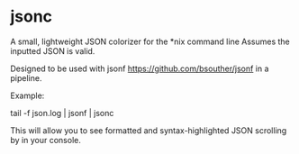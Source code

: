 jsonc
=====

A small, lightweight JSON colorizer for the *nix command line
Assumes the inputted JSON is valid.

Designed to be used with jsonf https://github.com/bsouther/jsonf in a pipeline.

Example:

tail -f json.log | jsonf | jsonc

This will allow you to see formatted and syntax-highlighted JSON scrolling by in your console.